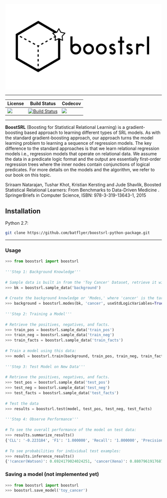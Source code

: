 <p align="center">
   <img src="media/box2.png" />
</p>

---

| License | Build Status | Codecov |
| --- | --- | --- |
| [![][license img]][license] | [![Build Status](https://travis-ci.org/batflyer/boostsrl-python-package.svg?branch=master)](https://travis-ci.org/batflyer/boostsrl-python-package) | [![][codecov img]][codecov link] |

---


**BoostSRL** (Boosting for Statistical Relational Learning) is a gradient-boosting based approach to learning different types of SRL models. As with the standard gradient-boosting approach, our approach turns the model learning problem to learning a sequence of regression models. The key difference to the standard approaches is that we learn relational regression models i.e., regression models that operate on relational data. We assume the data in a predicate logic format and the output are essentially first-order regression trees where the inner nodes contain conjunctions of logical predicates. For more details on the models and the algorithm, we refer to our book on this topic.

Sriraam Natarajan, Tushar Khot, Kristian Kersting and Jude Shavlik, Boosted Statistical Relational Learners: From Benchmarks to Data-Driven Medicine . SpringerBriefs in Computer Science, ISBN: 978-3-319-13643-1, 2015 

## Installation

Python 2.7:

```bash
git clone https://github.com/batflyer/boostsrl-python-package.git
```

---

### Usage

```python
>>> from boostsrl import boostsrl

'''Step 1: Background Knowledge'''

# Sample data is built in from the 'Toy Cancer' Dataset, retrieve it with sample_data
>>> bk = boostsrl.sample_data('background')

# Create the background knowledge or 'Modes,' where 'cancer' is the target we want to predict.
>>> background = boostsrl.modes(bk, 'cancer', useStdLogicVariables=True, treeDepth=4, nodeSize=2, numOfClauses=8)

'''Step 2: Training a Model'''

# Retrieve the positives, negatives, and facts.
>>> train_pos = boostsrl.sample_data('train_pos')
>>> train_neg = boostsrl.sample_data('train_neg')
>>> train_facts = boostsrl.sample_data('train_facts')

# Train a model using this data:
>>> model = boostsrl.train(background, train_pos, train_neg, train_facts)

'''Step 3: Test Model on New Data'''

# Retrieve the positives, negatives, and facts.
>>> test_pos = boostsrl.sample_data('test_pos')
>>> test_neg = boostsrl.sample_data('test_neg')
>>> test_facts = boostsrl.sample_data('test_facts')

# Test the data
>>> results = boostsrl.test(model, test_pos, test_neg, test_facts)

'''Step 4: Observe Performance'''

# To see the overall performance of the model on test data:
>>> results.summarize_results()
{'CLL': '-0.223184', 'F1': '1.000000', 'Recall': '1.000000', 'Precision': '1.000000,0.500', 'AUC ROC': '1.000000', 'AUC PR': '1.000000'}

# To see probabilities for individual test examples:
>>> results.inference_results()
{'!cancer(Watson)': 0.6924179024024251, 'cancer(Xena)': 0.8807961917687174, '!cancer(Voldemort)': 0.6924179024024251, 'cancer(Yoda)': 0.8807961917687174, 'cancer(Zod)': 0.8807961917687174}

```

### Saving a model (not implemented yet)

```python
>>> from boostsrl import boostsrl
>>> boostsrl.save_model('toy_cancer')
```

[license]:license.txt
[license img]:https://img.shields.io/aur/license/yaourt.svg

[codecov img]:https://codecov.io/gh/batflyer/boostsrl-python-package/branch/master/graphs/badge.svg?branch=master
[codecov link]:https://codecov.io/github/batflyer/boostsrl-python-package?branch=master
